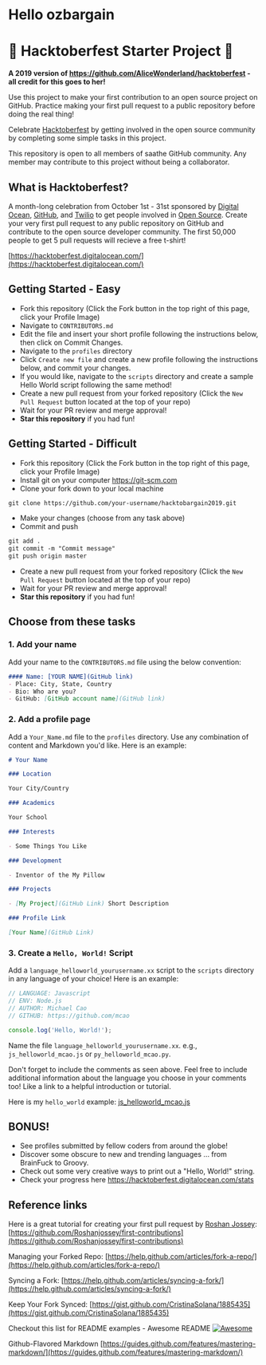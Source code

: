 # Hello ozbargain

# 🎃 Hacktoberfest Starter Project 🎃
**A 2019 version of https://github.com/AliceWonderland/hacktoberfest - all credit for this goes to her!**

Use this project to make your first contribution to an open source project on GitHub. Practice making your first pull request to a public repository before doing the real thing!

Celebrate [Hacktoberfest](https://hacktoberfest.digitalocean.com/) by getting involved in the open source community by completing some simple tasks in this project.

This repository is open to all members of saathe GitHub community. Any member may contribute to this project without being a collaborator.

## What is Hacktoberfest?
A month-long celebration from October 1st - 31st sponsored by [Digital Ocean](https://www.digitalocean.com/), [GitHub](https://github.com/), and [Twilio](https://www.twilio.com/) to get people involved in [Open Source](https://github.com/open-source). Create your very first pull request to any public repository on GitHub and contribute to the open source developer community. The first 50,000 people to get 5 pull requests will recieve a free t-shirt!

[https://hacktoberfest.digitalocean.com/](https://hacktoberfest.digitalocean.com/)

## Getting Started - Easy
* Fork this repository (Click the Fork button in the top right of this page, click your Profile Image)
* Navigate to `CONTRIBUTORS.md`
* Edit the file and insert your short profile following the instructions below, then click on Commit Changes.
* Navigate to the `profiles` directory
* Click `Create new file` and create a new profile following the instructions below, and commit your changes.
* If you would like, navigate to the `scripts` directory and create a sample Hello World script following the same method!
* Create a new pull request from your forked repository (Click the `New Pull Request` button located at the top of your repo)
* Wait for your PR review and merge approval!
* __Star this repository__ if you had fun!

## Getting Started - Difficult
* Fork this repository (Click the Fork button in the top right of this page, click your Profile Image)
* Install git on your computer https://git-scm.com
* Clone your fork down to your local machine

```markdown
git clone https://github.com/your-username/hacktobargain2019.git
```

* Make your changes (choose from any task above)
* Commit and push

```markdown
git add .
git commit -m "Commit message"
git push origin master
```
* Create a new pull request from your forked repository (Click the `New Pull Request` button located at the top of your repo)
* Wait for your PR review and merge approval!
* __Star this repository__ if you had fun!

## Choose from these tasks
### 1. Add your name
Add your name to the `CONTRIBUTORS.md` file using the below convention:

```markdown
#### Name: [YOUR NAME](GitHub link)
- Place: City, State, Country
- Bio: Who are you?
- GitHub: [GitHub account name](GitHub link)
```

### 2. Add a profile page
Add a `Your_Name.md` file to the `profiles` directory. Use any combination of content and Markdown you'd like. Here is an example:

```markdown
# Your Name

### Location

Your City/Country

### Academics

Your School

### Interests

- Some Things You Like

### Development

- Inventor of the My Pillow

### Projects

- [My Project](GitHub Link) Short Description

### Profile Link

[Your Name](GitHub Link)
```

### 3. Create a `Hello, World!` Script
Add a `language_helloworld_yourusername.xx` script to the `scripts` directory in any language of your choice! Here is an example:

```js
// LANGUAGE: Javascript
// ENV: Node.js
// AUTHOR: Michael Cao
// GITHUB: https://github.com/mcao

console.log('Hello, World!');
```

Name the file `language_helloworld_yourusername.xx`. e.g., `js_helloworld_mcao.js` or `py_helloworld_mcao.py`.

Don't forget to include the comments as seen above. Feel free to include additional information about the language you choose in your comments too! Like a link to a helpful introduction or tutorial. 

Here is my `hello_world` example: [js_helloworld_mcao.js](https://github.com/mcao/hacktoberfest/blob/master/scripts/js_helloworld_mcao.js)

## BONUS!
* See profiles submitted by fellow coders from around the globe!
* Discover some obscure to new and trending languages ... from BrainFuck to Groovy.
* Check out some very creative ways to print out a "Hello, World!" string.
* Check your progress here https://hacktoberfest.digitalocean.com/stats

## Reference links
Here is a great tutorial for creating your first pull request by [Roshan Jossey](https://github.com/Roshanjossey):
[https://github.com/Roshanjossey/first-contributions](https://github.com/Roshanjossey/first-contributions)

Managing your Forked Repo: [https://help.github.com/articles/fork-a-repo/](https://help.github.com/articles/fork-a-repo/)

Syncing a Fork: [https://help.github.com/articles/syncing-a-fork/](https://help.github.com/articles/syncing-a-fork/)

Keep Your Fork Synced: [https://gist.github.com/CristinaSolana/1885435](https://gist.github.com/CristinaSolana/1885435)

Checkout this list for README examples - Awesome README [![Awesome](https://cdn.rawgit.com/sindresorhus/awesome/d7305f38d29fed78fa85652e3a63e154dd8e8829/media/badge.svg)](https://github.com/sindresorhus/awesome)

Github-Flavored Markdown [https://guides.github.com/features/mastering-markdown/](https://guides.github.com/features/mastering-markdown/)

